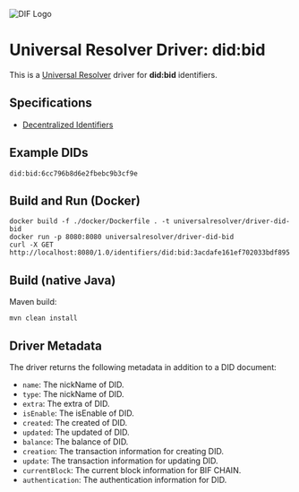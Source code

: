 ![DIF Logo](https://raw.githubusercontent.com/decentralized-identity/universal-resolver/master/docs/logo-dif.png)

# Universal Resolver Driver: did:bid

This is a [Universal Resolver](https://github.com/decentralized-identity/universal-resolver/) driver for **did:bid** identifiers.

## Specifications

* [Decentralized Identifiers](https://w3c.github.io/did-core/)

## Example DIDs

```
did:bid:6cc796b8d6e2fbebc9b3cf9e
```
 
## Build and Run (Docker)

```
docker build -f ./docker/Dockerfile . -t universalresolver/driver-did-bid
docker run -p 8080:8080 universalresolver/driver-did-bid
curl -X GET http://localhost:8080/1.0/identifiers/did:bid:3acdafe161ef702033bdf895
```

## Build (native Java)
 
 Maven build:

	mvn clean install

## Driver Metadata

The driver returns the following metadata in addition to a DID document:

* `name`: The nickName of DID.
* `type`: The nickName of DID.
* `extra`: The extra of DID.
* `isEnable`: The isEnable of DID.
* `created`: The created of DID.
* `updated`: The updated of DID.
* `balance`: The balance of DID.
* `creation`: The transaction information for creating DID.
* `update`:  The transaction information for updating DID.
* `currentBlock`:  The current block information for BIF CHAIN.
* `authentication`:  The authentication information for DID.
